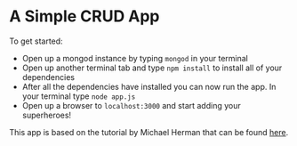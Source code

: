 # A Simple CRUD App

To get started:
- Open up a mongod instance by typing `mongod` in your terminal
- Open up another terminal tab and type `npm install` to install all of your dependencies
- After all the dependencies have installed you can now run the app. In your terminal type `node app.js`
- Open up a browser to `localhost:3000` and start adding your superheroes!

This app is based on the tutorial by Michael Herman that can be found <a target="_blank" href="http://mherman.org/blog/2015/08/24/node-express-swig-mongo-primer/#post-requests-part-1">here</a>.

